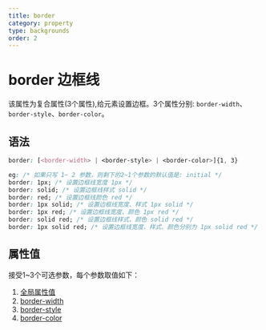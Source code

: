 ```yaml
---
title: border
category: property
type: backgrounds
order: 2
---
```


# border 边框线

该属性为复合属性(3个属性),给元素设置边框。3个属性分别: `border-width`、`border-style`、`border-color`。

## 语法

```css
border: [<border-width> | <border-style> | <border-color>]{1, 3}

eg: /* 如果只写 1~ 2 参数，则剩下的2~1个参数的默认值是: initial */
border: 1px; /* 设置边框线宽度 1px */
border: solid; /* 设置边框线样式 solid */
border: red; /* 设置边框线颜色 red */
border: 1px solid; /* 设置边框线宽度、样式 1px solid */
border: 1px red; /* 设置边框线宽度、颜色 1px red */
border: solid red; /* 设置边框线样式、颜色 solid red */
border: 1px solid red; /* 设置边框线宽度、样式、颜色分别为 1px solid red */
```

## 属性值

接受1~3个可选参数，每个参数取值如下：

1. [全局属性值](/front-end/CSS/values#anchor-值类型)
1. [border-width](/front-end/CSS/property/backgrounds/border-width)
1. [border-style](/front-end/CSS/property/backgrounds/border-style)
1. [border-color](/front-end/CSS/property/backgrounds/border-color)
